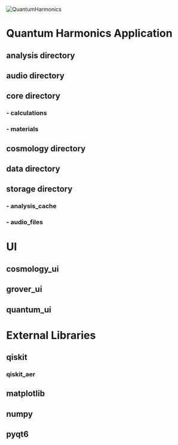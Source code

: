 ![QuantumHarmonics](graphics/QuantumHarmonics.jpg)

# Quantum Harmonics Application

## analysis directory

## audio directory

## core directory
### - calculations
### - materials

## cosmology directory

## data directory

## storage directory
### - analysis_cache
### - audio_files

# UI

## cosmology_ui
## grover_ui
## quantum_ui


# External Libraries

## qiskit

### qiskit_aer

## matplotlib

## numpy

## pyqt6
